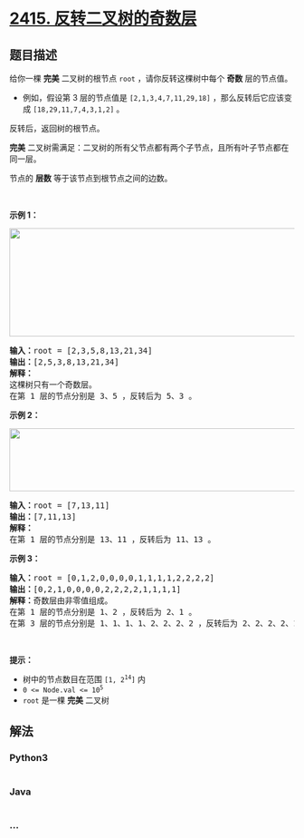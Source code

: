 # [2415. 反转二叉树的奇数层](https://leetcode-cn.com/problems/reverse-odd-levels-of-binary-tree)

## 题目描述

<!-- 这里写题目描述 -->

<p>给你一棵 <strong>完美</strong> 二叉树的根节点 <code>root</code> ，请你反转这棵树中每个 <strong>奇数</strong> 层的节点值。</p>

<ul>
	<li>例如，假设第 3 层的节点值是 <code>[2,1,3,4,7,11,29,18]</code> ，那么反转后它应该变成 <code>[18,29,11,7,4,3,1,2]</code> 。</li>
</ul>

<p>反转后，返回树的根节点。</p>

<p><strong>完美</strong> 二叉树需满足：二叉树的所有父节点都有两个子节点，且所有叶子节点都在同一层。</p>

<p>节点的 <strong>层数</strong> 等于该节点到根节点之间的边数。</p>

<p>&nbsp;</p>

<p><strong>示例 1：</strong></p>
<img alt="" src="https://assets.leetcode.com/uploads/2022/07/28/first_case1.png" style="width: 626px; height: 191px;" />
<pre>
<strong>输入：</strong>root = [2,3,5,8,13,21,34]
<strong>输出：</strong>[2,5,3,8,13,21,34]
<strong>解释：</strong>
这棵树只有一个奇数层。
在第 1 层的节点分别是 3、5 ，反转后为 5、3 。
</pre>

<p><strong>示例 2：</strong></p>
<img alt="" src="https://assets.leetcode.com/uploads/2022/07/28/second_case3.png" style="width: 591px; height: 111px;" />
<pre>
<strong>输入：</strong>root = [7,13,11]
<strong>输出：</strong>[7,11,13]
<strong>解释：</strong> 
在第 1 层的节点分别是 13、11 ，反转后为 11、13 。 
</pre>

<p><strong>示例 3：</strong></p>

<pre>
<strong>输入：</strong>root = [0,1,2,0,0,0,0,1,1,1,1,2,2,2,2]
<strong>输出：</strong>[0,2,1,0,0,0,0,2,2,2,2,1,1,1,1]
<strong>解释：</strong>奇数层由非零值组成。
在第 1 层的节点分别是 1、2 ，反转后为 2、1 。
在第 3 层的节点分别是 1、1、1、1、2、2、2、2 ，反转后为 2、2、2、2、1、1、1、1 。
</pre>

<p>&nbsp;</p>

<p><strong>提示：</strong></p>

<ul>
	<li>树中的节点数目在范围 <code>[1, 2<sup>14</sup>]</code> 内</li>
	<li><code>0 &lt;= Node.val &lt;= 10<sup>5</sup></code></li>
	<li><code>root</code> 是一棵 <strong>完美</strong> 二叉树</li>
</ul>


## 解法

<!-- 这里可写通用的实现逻辑 -->

<!-- tabs:start -->

### **Python3**

<!-- 这里可写当前语言的特殊实现逻辑 -->

```python

```

### **Java**

<!-- 这里可写当前语言的特殊实现逻辑 -->

```java

```

### **...**

```

```

<!-- tabs:end -->
